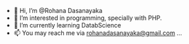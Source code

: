 - 👋 Hi, I’m @Rohana Dasanayaka
- 👀 I’m interested in programming, specially with PHP.
- 🌱 I’m currently learning DatabScience
- 📫 You may reach me via rohanadasanayaka@gmail.com ...

<!---
RohanaPD/RohanaPD is a ✨ special ✨ repository because its `README.md` (this file) appears on your GitHub profile.
You can click the Preview link to take a look at your changes.
--->
